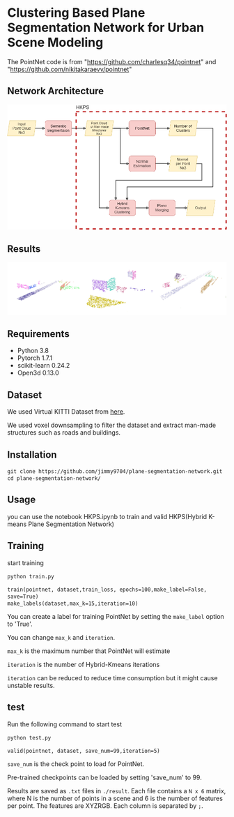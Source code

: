 # Clustering Based Plane Segmentation Network for Urban Scene Modeling

The PointNet code is from "https://github.com/charlesq34/pointnet" and "https://github.com/nikitakaraevv/pointnet"

## Network Architecture
![network](./images/HKPS.png)

## Results
![results](./images/results.jpg)

## Requirements
* Python 3.8
* Pytorch 1.7.1
* scikit-learn 0.24.2
* Open3d 0.13.0

## Dataset

We used Virtual KITTI Dataset from <a href="https://github.com/VisualComputingInstitute/vkitti3D-dataset" target="_blank">here</a>. 

We used voxel downsampling to filter the dataset and extract man-made structures such as roads and buildings.

## Installation
```
git clone https://github.com/jimmy9704/plane-segmentation-network.git
cd plane-segmentation-network/
```

## Usage
you can use the notebook HKPS.ipynb to train and valid HKPS(Hybrid K-means Plane Segmentation Network)
 
## Training
start training
```
python train.py 
```
```
train(pointnet, dataset,train_loss, epochs=100,make_label=False, save=True)
make_labels(dataset,max_k=15,iteration=10)
```
You can create a label for training PointNet by setting the ```make_label``` option to 'True'.

You can change ```max_k``` and ```iteration```.

```max_k``` is the maximum number that PointNet will estimate

```iteration``` is the number of Hybrid-Kmeans iterations

```iteration``` can be reduced to reduce time consumption but it might cause unstable results.

## test
Run the following command to start test
```
python test.py
```

```
valid(pointnet, dataset, save_num=99,iteration=5)
```
```save_num``` is the check point to load for PointNet.


Pre-trained checkpoints can be loaded by setting 'save_num' to 99.

Results are saved as ```.txt``` files in ```./result```. Each file contains a ```N x 6``` matrix, where N is the number of points in a scene and 6 is the number of features per point. The features are XYZRGB. Each column is separated by ```;```.

